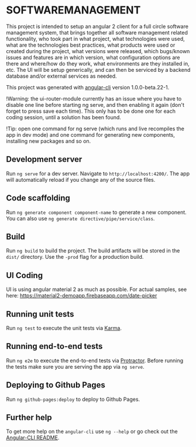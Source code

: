 # SOFTWAREMANAGEMENT

This project is intended to setup an angular 2 client for a full circle software management system, that brings together all software management related functionality, who took part in what project, what technologies were used, what are the technologies best practices, what products were used or created during the project, what versions were released, which bugs/known issues and features are in which version, what configuration options are there and where/how do they work, what environments are they installed in, etc. The UI will be setup generically, and can then be serviced by a backend database and/or external services as needed. 

This project was generated with [angular-cli](https://github.com/angular/angular-cli) version 1.0.0-beta.22-1. 

!Warning: the ui-router-module currently has an issue where you have to disable one line before starting ng serve, and then enabling it again (don't forget to press save each time). This only has to be done one for each coding session, until a solution has been found.

!Tip: open one command for ng serve (which runs and live recompiles the app in dev mode) and one command for generating new components, installing new packages and so on. 

## Development server
Run `ng serve` for a dev server. Navigate to `http://localhost:4200/`. The app will automatically reload if you change any of the source files.

## Code scaffolding

Run `ng generate component component-name` to generate a new component. You can also use `ng generate directive/pipe/service/class`.

## Build

Run `ng build` to build the project. The build artifacts will be stored in the `dist/` directory. Use the `-prod` flag for a production build.

## UI Coding
UI is using angular material 2 as much as possible. For actual samples, see here:
https://material2-demoapp.firebaseapp.com/date-picker

## Running unit tests

Run `ng test` to execute the unit tests via [Karma](https://karma-runner.github.io).

## Running end-to-end tests

Run `ng e2e` to execute the end-to-end tests via [Protractor](http://www.protractortest.org/).
Before running the tests make sure you are serving the app via `ng serve`.

## Deploying to Github Pages

Run `ng github-pages:deploy` to deploy to Github Pages.

## Further help

To get more help on the `angular-cli` use `ng --help` or go check out the [Angular-CLI README](https://github.com/angular/angular-cli/blob/master/README.md).
